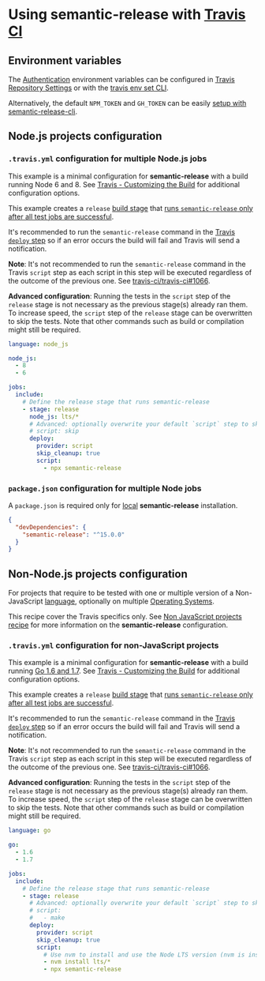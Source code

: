 # Using semantic-release with [Travis CI](https://travis-ci.org)

## Environment variables

The [Authentication](../01-usage/ci-configuration.md#authentication) environment variables can be configured in [Travis Repository Settings](https://docs.travis-ci.com/user/environment-variables/#defining-variables-in-repository-Settings) or with the [travis env set CLI](https://github.com/travis-ci/travis.rb#env).

Alternatively, the default `NPM_TOKEN` and `GH_TOKEN` can be easily [setup with semantic-release-cli](../01-usage/getting-started.md).

## Node.js projects configuration

### `.travis.yml` configuration for multiple Node.js jobs

This example is a minimal configuration for **semantic-release** with a build running Node 6 and 8. See [Travis - Customizing the Build](https://docs.travis-ci.com/user/customizing-the-build) for additional configuration options.

This example creates a `release` [build stage](https://docs.travis-ci.com/user/build-stages) that [runs `semantic-release` only after all test jobs are successful](../01-usage/ci-configuration.md#run-semantic-release-only-after-all-tests-succeeded).

It's recommended to run the `semantic-release` command in the [Travis `deploy` step](https://docs.travis-ci.com/user/customizing-the-build/#The-Build-Lifecycle) so if an error occurs the build will fail and Travis will send a notification.

**Note**: It's not recommended to run the `semantic-release` command in the Travis `script` step as each script in this step will be executed regardless of the outcome of the previous one. See [travis-ci/travis-ci#1066](https://github.com/travis-ci/travis-ci/issues/1066).

**Advanced configuration**: Running the tests in the `script` step of the `release` stage is not necessary as the previous stage(s) already ran them. To increase speed, the `script` step of the `release` stage can be overwritten to skip the tests. Note that other commands such as build or compilation might still be required.

```yaml
language: node_js

node_js:
  - 8
  - 6

jobs:
  include:
    # Define the release stage that runs semantic-release
    - stage: release
      node_js: lts/*
      # Advanced: optionally overwrite your default `script` step to skip the tests
      # script: skip
      deploy:
        provider: script
        skip_cleanup: true
        script:
          - npx semantic-release
```

### `package.json` configuration for multiple Node jobs

A `package.json` is required only for [local](../01-usage/installation.md#local-installation) **semantic-release** installation.

```json
{
  "devDependencies": {
    "semantic-release": "^15.0.0"
  }
}
```

## Non-Node.js projects configuration

For projects that require to be tested with one or multiple version of a Non-JavaScript [language](https://docs.travis-ci.com/user/languages), optionally on multiple [Operating Systems](https://docs.travis-ci.com/user/multi-os).

This recipe cover the Travis specifics only. See [Non JavaScript projects recipe](../05-support/FAQ.md#can-i-use-semantic-release-to-publish-non-javascript-packages) for more information on the **semantic-release** configuration.

### `.travis.yml` configuration for non-JavaScript projects

This example is a minimal configuration for **semantic-release** with a build running [Go 1.6 and 1.7](https://docs.travis-ci.com/user/languages/go). See [Travis - Customizing the Build](https://docs.travis-ci.com/user/customizing-the-build) for additional configuration options.

This example creates a `release` [build stage](https://docs.travis-ci.com/user/build-stages) that [runs `semantic-release` only after all test jobs are successful](../01-usage/ci-configuration.md#run-semantic-release-only-after-all-tests-succeeded).

It's recommended to run the `semantic-release` command in the [Travis `deploy` step](https://docs.travis-ci.com/user/customizing-the-build/#The-Build-Lifecycle) so if an error occurs the build will fail and Travis will send a notification.

**Note**: It's not recommended to run the `semantic-release` command in the Travis `script` step as each script in this step will be executed regardless of the outcome of the previous one. See [travis-ci/travis-ci#1066](https://github.com/travis-ci/travis-ci/issues/1066).

**Advanced configuration**: Running the tests in the `script` step of the `release` stage is not necessary as the previous stage(s) already ran them. To increase speed, the `script` step of the `release` stage can be overwritten to skip the tests. Note that other commands such as build or compilation might still be required.

```yaml
language: go

go:
  - 1.6
  - 1.7

jobs:
  include:
    # Define the release stage that runs semantic-release
    - stage: release
      # Advanced: optionally overwrite your default `script` step to skip the tests
      # script:
      #   - make
      deploy:
        provider: script
        skip_cleanup: true
        script:
          # Use nvm to install and use the Node LTS version (nvm is installed on all Travis images)
          - nvm install lts/*
          - npx semantic-release
```
